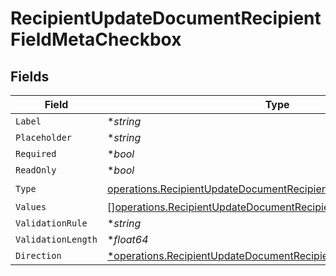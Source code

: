 # RecipientUpdateDocumentRecipientFieldMetaCheckbox


## Fields

| Field                                                                                                                                                | Type                                                                                                                                                 | Required                                                                                                                                             | Description                                                                                                                                          |
| ---------------------------------------------------------------------------------------------------------------------------------------------------- | ---------------------------------------------------------------------------------------------------------------------------------------------------- | ---------------------------------------------------------------------------------------------------------------------------------------------------- | ---------------------------------------------------------------------------------------------------------------------------------------------------- |
| `Label`                                                                                                                                              | **string*                                                                                                                                            | :heavy_minus_sign:                                                                                                                                   | N/A                                                                                                                                                  |
| `Placeholder`                                                                                                                                        | **string*                                                                                                                                            | :heavy_minus_sign:                                                                                                                                   | N/A                                                                                                                                                  |
| `Required`                                                                                                                                           | **bool*                                                                                                                                              | :heavy_minus_sign:                                                                                                                                   | N/A                                                                                                                                                  |
| `ReadOnly`                                                                                                                                           | **bool*                                                                                                                                              | :heavy_minus_sign:                                                                                                                                   | N/A                                                                                                                                                  |
| `Type`                                                                                                                                               | [operations.RecipientUpdateDocumentRecipientFieldMetaTypeCheckbox](../../models/operations/recipientupdatedocumentrecipientfieldmetatypecheckbox.md) | :heavy_check_mark:                                                                                                                                   | N/A                                                                                                                                                  |
| `Values`                                                                                                                                             | [][operations.RecipientUpdateDocumentRecipientValue2](../../models/operations/recipientupdatedocumentrecipientvalue2.md)                             | :heavy_minus_sign:                                                                                                                                   | N/A                                                                                                                                                  |
| `ValidationRule`                                                                                                                                     | **string*                                                                                                                                            | :heavy_minus_sign:                                                                                                                                   | N/A                                                                                                                                                  |
| `ValidationLength`                                                                                                                                   | **float64*                                                                                                                                           | :heavy_minus_sign:                                                                                                                                   | N/A                                                                                                                                                  |
| `Direction`                                                                                                                                          | [*operations.RecipientUpdateDocumentRecipientDirection](../../models/operations/recipientupdatedocumentrecipientdirection.md)                        | :heavy_minus_sign:                                                                                                                                   | N/A                                                                                                                                                  |